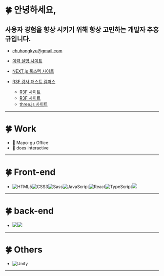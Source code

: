 <!-- ![header](https://capsule-render.vercel.app/api?type=waving&height=200&text=Welcome&nbsp;to&nbsp;My&nbsp;Page!&fontAlign=55&fontAlignY=35&color=gradient) -->
# 🍀 안녕하세요, 
## 사용자 경험을 향상 시키기 위해 항상 고민하는 개발자 추홍규입니다.
- chuhongkyu@gmail.com
- [이력 설명 사이트](https://mrchu.netlify.app/home/resume)
- [NEXT.js 풀스텍 사이트](https://we-t-ott.vercel.app/home)


- [R3F 강사 패스트 캠퍼스](https://fastcampus.co.kr/dev_online_3dinteractive)
  - [R3F 사이트](https://mr-chu-weather.netlify.app/)
  - [R3F 사이트](https://mr-chu-car-web.netlify.app/)
  - [three.js 사이트](https://chuhongkyu.github.io/interact_3D/)
  
--------------
# 🍀 Work
- 🏣 Mapo-gu Office
- 🏤 does interactive
--------------
# 🍀 Front-end
- <img alt="HTML5" src="https://img.shields.io/badge/HTML5-E34F26?style=flat-square&logo=HTML5&logoColor=white"/><img alt="CSS3" src="https://img.shields.io/badge/CSS3-1572B6?style=flat-square&logo=CSS3&logoColor=white"/><img alt="Sass" src="https://img.shields.io/badge/Sass-CC6699?style=flat-square&logo=Sass&logoColor=white"/><img alt="JavaScript" src="https://img.shields.io/badge/JavaScript-F7DF1E?style=flat-square&logo=JavaScript&logoColor=white"/><img alt="React" src="https://img.shields.io/badge/React-61DAFB?style=flat-square&logo=React&logoColor=white"/><img alt="TypeScript" src="https://img.shields.io/badge/TypeScript-3178C6?style=flat-square&logo=TypeScript&logoColor=white"/><img src="https://img.shields.io/badge/Next.js-000000?style=flat-square&amp;logo=Next.js&amp;logoColor=white">
--------------
# 🍀 back-end
- <img src="https://img.shields.io/badge/MongoDB-47A248?style=flat-square&amp;logo=MongoDB&amp;logoColor=white"></img><img src="https://img.shields.io/badge/Next.js-000000?style=flat-square&amp;logo=Next.js&amp;logoColor=white">

-------
# 🍀 Others
- <img alt="Unity" src="https://img.shields.io/badge/Unity-5f5a5f?style=flat-square&logo=Unity&logoColor=white"/>
--------
<!-- ![Mr.chu's github stats](https://github-readme-stats.vercel.app/api?username=chuhongkyu&show_icons=true&theme=maroongold) -->

